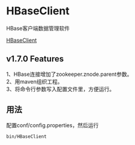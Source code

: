 # HBaseClient
HBase客户端数据管理软件 

[HBaseClient](https://github.com/HY-ZhengWei/HBaseClient)

## v1.7.0 Features
1、HBase连接增加了zookeeper.znode.parent参数。  
2、用maven组织工程。  
3、将命令行参数写入配置文件里，方便运行。

## 用法
配置conf/config.properties，然后运行
```
bin/HBaseClient
```
